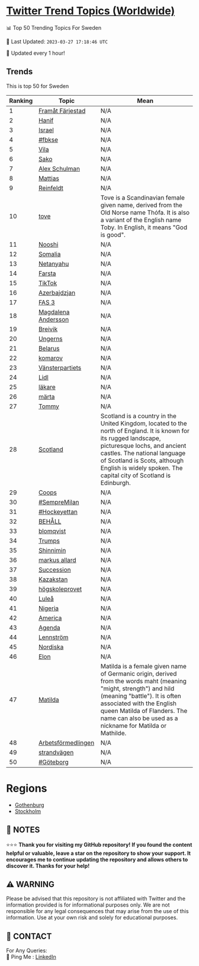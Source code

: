 [Twitter Trend Topics (Worldwide)](https://github.com/ErcinDedeoglu/Twitter-Trend-Topics)
==========


📊 Top 50 Trending Topics For Sweden

📆 Last Updated: `2023-03-27 17:18:46 UTC`

🔧 Updated every 1 hour!


## Trends

This is top 50 for Sweden

| Ranking | Topic | Mean |
| ------- | ------------ | ------------ |
| 1 | [Framåt Färjestad](http://twitter.com/search?q=Fram%c3%a5t+F%c3%a4rjestad) | N/A |
| 2 | [Hanif](http://twitter.com/search?q=Hanif) | N/A |
| 3 | [Israel](http://twitter.com/search?q=Israel) | N/A |
| 4 | [#fbkse](http://twitter.com/search?q=%23fbkse) | N/A |
| 5 | [Vila](http://twitter.com/search?q=Vila) | N/A |
| 6 | [Sako](http://twitter.com/search?q=Sako) | N/A |
| 7 | [Alex Schulman](http://twitter.com/search?q=Alex+Schulman) | N/A |
| 8 | [Mattias](http://twitter.com/search?q=Mattias) | N/A |
| 9 | [Reinfeldt](http://twitter.com/search?q=Reinfeldt) | N/A |
| 10 | [tove](http://twitter.com/search?q=tove) | Tove is a Scandinavian female given name, derived from the Old Norse name Thófa. It is also a variant of the English name Toby. In English, it means "God is good". |
| 11 | [Nooshi](http://twitter.com/search?q=Nooshi) | N/A |
| 12 | [Somalia](http://twitter.com/search?q=Somalia) | N/A |
| 13 | [Netanyahu](http://twitter.com/search?q=Netanyahu) | N/A |
| 14 | [Farsta](http://twitter.com/search?q=Farsta) | N/A |
| 15 | [TikTok](http://twitter.com/search?q=TikTok) | N/A |
| 16 | [Azerbajdzjan](http://twitter.com/search?q=Azerbajdzjan) | N/A |
| 17 | [FAS 3](http://twitter.com/search?q=FAS+3) | N/A |
| 18 | [Magdalena Andersson](http://twitter.com/search?q=Magdalena+Andersson) | N/A |
| 19 | [Breivik](http://twitter.com/search?q=Breivik) | N/A |
| 20 | [Ungerns](http://twitter.com/search?q=Ungerns) | N/A |
| 21 | [Belarus](http://twitter.com/search?q=Belarus) | N/A |
| 22 | [komarov](http://twitter.com/search?q=komarov) | N/A |
| 23 | [Vänsterpartiets](http://twitter.com/search?q=V%c3%a4nsterpartiets) | N/A |
| 24 | [Lidl](http://twitter.com/search?q=Lidl) | N/A |
| 25 | [läkare](http://twitter.com/search?q=l%c3%a4kare) | N/A |
| 26 | [märta](http://twitter.com/search?q=m%c3%a4rta) | N/A |
| 27 | [Tommy](http://twitter.com/search?q=Tommy) | N/A |
| 28 | [Scotland](http://twitter.com/search?q=Scotland) | Scotland is a country in the United Kingdom, located to the north of England. It is known for its rugged landscape, picturesque lochs, and ancient castles. The national language of Scotland is Scots, although English is widely spoken. The capital city of Scotland is Edinburgh. |
| 29 | [Coops](http://twitter.com/search?q=Coops) | N/A |
| 30 | [#SempreMilan](http://twitter.com/search?q=%23SempreMilan) | N/A |
| 31 | [#Hockeyettan](http://twitter.com/search?q=%23Hockeyettan) | N/A |
| 32 | [BEHÅLL](http://twitter.com/search?q=BEH%c3%85LL) | N/A |
| 33 | [blomqvist](http://twitter.com/search?q=blomqvist) | N/A |
| 34 | [Trumps](http://twitter.com/search?q=Trumps) | N/A |
| 35 | [Shinnimin](http://twitter.com/search?q=Shinnimin) | N/A |
| 36 | [markus allard](http://twitter.com/search?q=markus+allard) | N/A |
| 37 | [Succession](http://twitter.com/search?q=Succession) | N/A |
| 38 | [Kazakstan](http://twitter.com/search?q=Kazakstan) | N/A |
| 39 | [högskoleprovet](http://twitter.com/search?q=h%c3%b6gskoleprovet) | N/A |
| 40 | [Luleå](http://twitter.com/search?q=Lule%c3%a5) | N/A |
| 41 | [Nigeria](http://twitter.com/search?q=Nigeria) | N/A |
| 42 | [America](http://twitter.com/search?q=America) | N/A |
| 43 | [Agenda](http://twitter.com/search?q=Agenda) | N/A |
| 44 | [Lennström](http://twitter.com/search?q=Lennstr%c3%b6m) | N/A |
| 45 | [Nordiska](http://twitter.com/search?q=Nordiska) | N/A |
| 46 | [Elon](http://twitter.com/search?q=Elon) | N/A |
| 47 | [Matilda](http://twitter.com/search?q=Matilda) | Matilda is a female given name of Germanic origin, derived from the words maht (meaning "might, strength") and hild (meaning "battle"). It is often associated with the English queen Matilda of Flanders. The name can also be used as a nickname for Matilda or Mathilde. |
| 48 | [Arbetsförmedlingen](http://twitter.com/search?q=Arbetsf%c3%b6rmedlingen) | N/A |
| 49 | [strandvägen](http://twitter.com/search?q=strandv%c3%a4gen) | N/A |
| 50 | [#Göteborg](http://twitter.com/search?q=%23G%c3%b6teborg) | N/A |



# Regions

* [Gothenburg](</Sweden/Gothenburg.md>)
* [Stockholm](</Sweden/Stockholm.md>)



## 📝 NOTES

⭐⭐⭐ **Thank you for visiting my GitHub repository! If you found the content helpful or valuable, leave a star on the repository to show your support. It encourages me to continue updating the repository and allows others to discover it. Thanks for your help!**


## ⚠️ WARNING

Please be advised that this repository is not affiliated with Twitter and the information provided is for informational purposes only. We are not responsible for any legal consequences that may arise from the use of this information. Use at your own risk and solely for educational purposes.


## 📨 CONTACT

 For Any Queries:  
            🏓 Ping Me : [LinkedIn](https://www.linkedin.com/in/ercindedeoglu/)
